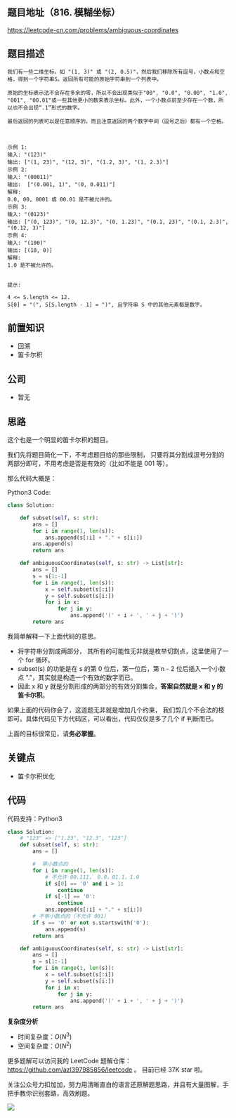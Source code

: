 ## 题目地址（816. 模糊坐标）

https://leetcode-cn.com/problems/ambiguous-coordinates

## 题目描述

```
我们有一些二维坐标，如 "(1, 3)" 或 "(2, 0.5)"，然后我们移除所有逗号，小数点和空格，得到一个字符串S。返回所有可能的原始字符串到一个列表中。

原始的坐标表示法不会存在多余的零，所以不会出现类似于"00", "0.0", "0.00", "1.0", "001", "00.01"或一些其他更小的数来表示坐标。此外，一个小数点前至少存在一个数，所以也不会出现“.1”形式的数字。

最后返回的列表可以是任意顺序的。而且注意返回的两个数字中间（逗号之后）都有一个空格。

 

示例 1:
输入: "(123)"
输出: ["(1, 23)", "(12, 3)", "(1.2, 3)", "(1, 2.3)"]
示例 2:
输入: "(00011)"
输出:  ["(0.001, 1)", "(0, 0.011)"]
解释:
0.0, 00, 0001 或 00.01 是不被允许的。
示例 3:
输入: "(0123)"
输出: ["(0, 123)", "(0, 12.3)", "(0, 1.23)", "(0.1, 23)", "(0.1, 2.3)", "(0.12, 3)"]
示例 4:
输入: "(100)"
输出: [(10, 0)]
解释:
1.0 是不被允许的。
 

提示:

4 <= S.length <= 12.
S[0] = "(", S[S.length - 1] = ")", 且字符串 S 中的其他元素都是数字。

```

## 前置知识

- 回溯
- 笛卡尔积

## 公司

- 暂无

## 思路

这个也是一个明显的笛卡尔积的题目。

我们先将题目简化一下，不考虑题目给的那些限制， 只要将其分割成逗号分割的两部分即可，不用考虑是否是有效的（比如不能是 001 等）。

那么代码大概是：

Python3 Code:

```python
class Solution:

    def subset(self, s: str):
        ans = []
        for i in range(1, len(s)):
            ans.append(s[:i] + "." + s[i:])
        ans.append(s)
        return ans

    def ambiguousCoordinates(self, s: str) -> List[str]:
        ans = []
        s = s[1:-1]
        for i in range(1, len(s)):
            x = self.subset(s[:i])
            y = self.subset(s[i:])
            for i in x:
                for j in y:
                    ans.append('(' + i + ', ' + j + ')')
        return ans

```

我简单解释一下上面代码的意思。

- 将字符串分割成两部分， 其所有的可能性无非就是枚举切割点，这里使用了一个 for 循环。
- subset(s) 的功能是在 s 的第 0 位后，第一位后，第 n - 2 位后插入一个小数点 "."，其实就是构造一个有效的数字而已。
- 因此 x 和 y 就是分割形成的两部分的有效分割集合，**答案自然就是 x 和 y 的笛卡尔积**。

如果上面的代码你会了，这道题无非就是增加几个约束， 我们剪几个不合法的枝即可。具体代码见下方代码区，可以看出，代码仅仅是多了几个 if 判断而已。

上面的目标很常见，请**务必掌握**。

## 关键点

- 笛卡尔积优化

## 代码

代码支持：Python3

```python
class Solution:
    # "123" => ["1.23", "12.3", "123"]
    def subset(self, s: str):
        ans = []

        #  带小数点的
        for i in range(1, len(s)):
            # 不允许 00.111， 0.0，01.1，1.0
            if s[0] == '0' and i > 1:
                continue
            if s[-1] == '0':
                continue
            ans.append(s[:i] + "." + s[i:])
        # 不带小数点的（不允许 001）
        if s == '0' or not s.startswith('0'):
            ans.append(s)
        return ans

    def ambiguousCoordinates(self, s: str) -> List[str]:
        ans = []
        s = s[1:-1]
        for i in range(1, len(s)):
            x = self.subset(s[:i])
            y = self.subset(s[i:])
            for i in x:
                for j in y:
                    ans.append('(' + i + ', ' + j + ')')
        return ans

```

**复杂度分析**

- 时间复杂度：$O(N^3)$
- 空间复杂度：$O(N^2)$

更多题解可以访问我的 LeetCode 题解仓库：https://github.com/azl397985856/leetcode 。 目前已经 37K star 啦。

关注公众号力扣加加，努力用清晰直白的语言还原解题思路，并且有大量图解，手把手教你识别套路，高效刷题。

![](https://tva1.sinaimg.cn/large/007S8ZIlly1gfcuzagjalj30p00dwabs.jpg)
